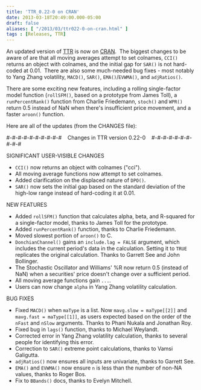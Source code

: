 ```yaml
---
title: 'TTR_0.22-0 on CRAN'
date: 2013-03-18T20:49:00.000-05:00
draft: false
aliases: [ "/2013/03/ttr022-0-on-cran.html" ]
tags : [Releases, TTR]
---
```


  
An updated version of [TTR](http://cran.r-project.org/web/packages/TTR/index.html) is now on [CRAN](http://cran.r-project.org/).  The biggest changes to be aware of are that all moving averages attempt to set colnames, `CCI()` returns an object with colnames, and the initial gap for `SAR()` is not hard-coded at 0.01.  There are also some much-needed bug fixes - most notably to Yang Zhang volatility, `MACD()`, `SAR()`, `EMA()`/`EVWMA()`, and `adjRatios()`.  
  
There are some exciting new features, including a rolling single-factor model function (`rollSFM()`, based on a prototype from James Toll), a `runPercentRank()` function from Charlie Friedemann, `stoch()` and `WPR()` return 0.5 instead of NaN when there's insufficient price movement, and a faster `aroon()` function.  
  
Here are all of the updates (from the CHANGES file):  
  
#-#-#-#-#-#-#-#-#-#    Changes in TTR version 0.22-0    #-#-#-#-#-#-#-#-#-#  
  
SIGNIFICANT USER-VISIBLE CHANGES  

*   `CCI()` now returns an object with colnames ("cci").
*   All moving average functions now attempt to set colnames.
*   Added clarification on the displaced nature of `DPO()`.
*   `SAR()` now sets the initial gap based on the standard deviation of the high-low range instead of hard-coding it at 0.01.

NEW FEATURES

*   Added `rollSFM()` function that calculates alpha, beta, and R-squared for a single-factor model, thanks to James Toll for the prototype.
*   Added `runPercentRank()` function, thanks to Charlie Friedemann.
*   Moved slowest portion of `aroon()` to C.
*   `DonchianChannel()` gains an `include.lag = FALSE` argument, which includes the current period's data in the calculation. Setting it to `TRUE` replicates the original calculation. Thanks to Garrett See and John Bollinger.
*   The Stochastic Oscillator and Williams' %R now return 0.5 (instead of NaN) when a securities' price doesn't change over a sufficient period.
*   All moving average functions gain `...`.
*   Users can now change `alpha` in Yang Zhang volatility calculation.

BUG FIXES

*   Fixed `MACD()` when `maType` is a list. Now `mavg.slow = maType[[2]]` and `mavg.fast = maType[[1]]`, as users expected based on the order of the `nFast` and `nSlow` arguments. Thanks to Phani Nukala and Jonathan Roy.
*   Fixed bug in `lags()` function, thanks to Michael Weylandt.
*   Corrected error in Yang Zhang volatility calculation, thanks to several people for identifying this error.
*   Correction to `SAR()` extreme point calculations, thanks to Vamsi Galigutta.
*   `adjRatios()` now ensures all inputs are univariate, thanks to Garrett See.
*   `EMA()` and `EVWMA()` now ensure `n` is less than the number of non-NA values, thanks to Roger Bos.
*   Fix to `BBands()` docs, thanks to Evelyn Mitchell.
